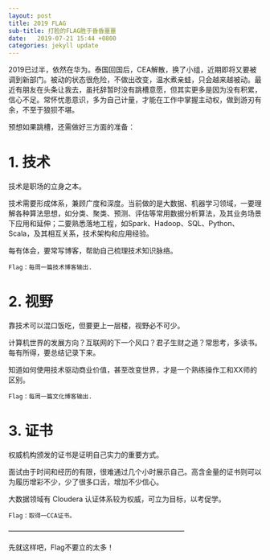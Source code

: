 ```yaml
---
layout: post
title: 2019 FLAG
sub-title: 打脸的FLAG胜于昏昏噩噩
date:   2019-07-21 15:44 +0800
categories: jekyll update
---
```


2019已过半，依然在华为。泰国回国后，CEA解散，换了小组，近期即将又要被调到新部门。被动的状态很危险，不做出改变，温水煮亲蛙，只会越来越被动。最近有朋友在头条让我去，虽托辞暂时没有跳槽意愿，但其实更多是因为没有积累，信心不足。常怀忧患意识，多为自己计量，才能在工作中掌握主动权，做到游刃有余，不至于狼狈不堪。

预想如果跳槽，还需做好三方面的准备：

# 1. 技术

技术是职场的立身之本。

技术需要形成体系，兼顾广度和深度。当前做的是大数据、机器学习领域，一要理解各种算法思想，如分类、聚类、预测、评估等常用数据分析算法，及其业务场景下应用和延伸；二要熟悉落地工程，如Spark、Hadoop、SQL、Python、Scala，及其相互关系，技术架构和应用经验。

每有体会，要常写博客，帮助自己梳理技术知识脉络。

`Flag：每周一篇技术博客输出.`

# 2. 视野

靠技术可以混口饭吃，但要更上一层楼，视野必不可少。

计算机世界的发展方向？互联网的下一个风口？君子生财之道？常思考，多读书。每有所得，要总结记录下来。

知道如何使用技术驱动商业价值，甚至改变世界，才是一个熟练操作工和XX师的区别。

`Flag：每周一篇文化博客输出.`

# 3. 证书

权威机构颁发的证书是证明自己实力的重要方式。

面试由于时间和经历的有限，很难通过几个小时展示自己。高含金量的证书则可以为履历增彩不少，少了很多口舌，增加不少信心。

大数据领域有 Cloudera 认证体系较为权威，可立为目标，以考促学。

`Flag：取得一CCA证书。`

—————————————————————————

先就这样吧，Flag不要立的太多！
















